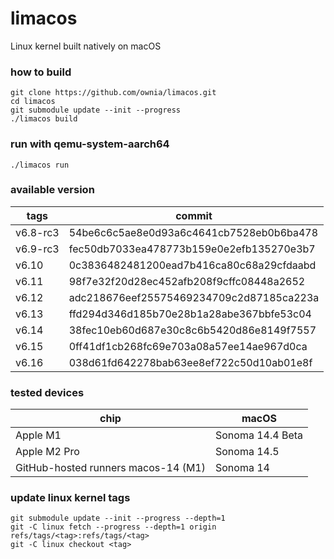 # limacos
Linux kernel built natively on macOS

### how to build

```
git clone https://github.com/ownia/limacos.git
cd limacos
git submodule update --init --progress
./limacos build
```

### run with qemu-system-aarch64

```
./limacos run
```

### available version

| tags     | commit                                   |
|----------|------------------------------------------|
| v6.8-rc3 | 54be6c6c5ae8e0d93a6c4641cb7528eb0b6ba478 |
| v6.9-rc3 | fec50db7033ea478773b159e0e2efb135270e3b7 |
| v6.10    | 0c3836482481200ead7b416ca80c68a29cfdaabd |
| v6.11    | 98f7e32f20d28ec452afb208f9cffc08448a2652 |
| v6.12    | adc218676eef25575469234709c2d87185ca223a |
| v6.13    | ffd294d346d185b70e28b1a28abe367bbfe53c04 |
| v6.14    | 38fec10eb60d687e30c8c6b5420d86e8149f7557 |
| v6.15    | 0ff41df1cb268fc69e703a08a57ee14ae967d0ca |
| v6.16    | 038d61fd642278bab63ee8ef722c50d10ab01e8f |

### tested devices

| chip                                | macOS            |
|-------------------------------------|------------------|
| Apple M1                            | Sonoma 14.4 Beta |
| Apple M2 Pro                        | Sonoma 14.5      |
| GitHub-hosted runners macos-14 (M1) | Sonoma 14        |

### update linux kernel tags

```
git submodule update --init --progress --depth=1
git -C linux fetch --progress --depth=1 origin refs/tags/<tag>:refs/tags/<tag>
git -C linux checkout <tag>
```

